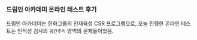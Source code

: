 ### 드림인 아카데미 온라인 테스트 후기
드림인 아카데미는 한화그룹의 인재육성 CSR 프로그램으로, 
오늘 진행한 온라인 테스트는 인적성 검사의 `공간추리` 영역의 문제들이었음. 
